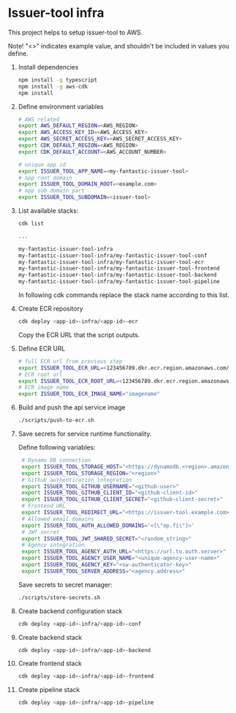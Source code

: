 # Issuer-tool infra

This project helps to setup issuer-tool to AWS.

Note! "<>" indicates example value, and shouldn't be included in values you define.

1. Install dependencies

   ```bash
   npm install -g typescript
   npm install -g aws-cdk
   npm install
   ```

1. Define environment variables

   ```bash
   # AWS related
   export AWS_DEFAULT_REGION=<AWS_REGION>
   export AWS_ACCESS_KEY_ID=<AWS_ACCESS_KEY>
   export AWS_SECRET_ACCESS_KEY=<AWS_SECRET_ACCESS_KEY>
   export CDK_DEFAULT_REGION=<AWS_REGION>
   export CDK_DEFAULT_ACCOUNT=<AWS_ACCOUNT_NUMBER>

   # unique app id
   export ISSUER_TOOL_APP_NAME=<my-fantastic-issuer-tool>
   # app root domain
   export ISSUER_TOOL_DOMAIN_ROOT=<example.com>
   # app sub domain part
   export ISSUER_TOOL_SUBDOMAIN=<issuer-tool>
   ```

1. List available stacks:

   ```bash
   cdk list

   ...

   my-fantastic-issuer-tool-infra
   my-fantastic-issuer-tool-infra/my-fantastic-issuer-tool-conf
   my-fantastic-issuer-tool-infra/my-fantastic-issuer-tool-ecr
   my-fantastic-issuer-tool-infra/my-fantastic-issuer-tool-frontend
   my-fantastic-issuer-tool-infra/my-fantastic-issuer-tool-backend
   my-fantastic-issuer-tool-infra/my-fantastic-issuer-tool-pipeline
   ```

   In following cdk commands replace the stack name according to this list.

1. Create ECR repository

   ```bash
   cdk deploy <app-id>-infra/<app-id>-ecr
   ```

   Copy the ECR URL that the script outputs.

1. Define ECR URL

   ```bash
   # full ECR url from previous step
   export ISSUER_TOOL_ECR_URL=<123456789.dkr.ecr.region.amazonaws.com/imagename>
   # ECR root url
   export ISSUER_TOOL_ECR_ROOT_URL=<123456789.dkr.ecr.region.amazonaws.com>
   # ECR image name
   export ISSUER_TOOL_ECR_IMAGE_NAME="imagename"
   ```

1. Build and push the api service image

   ```bash
   ./scripts/push-to-ecr.sh
   ```

1. Save secrets for service runtime functionality.

   Define following variables:

   ```bash
    # Dynamo DB connection
    export ISSUER_TOOL_STORAGE_HOST="<https://dynamodb.<region>.amazonaws.com>"
    export ISSUER_TOOL_STORAGE_REGION="<region>"
    # Github authentication integration
    export ISSUER_TOOL_GITHUB_USERNAME="<github-user>"
    export ISSUER_TOOL_GITHUB_CLIENT_ID="<github-client-id>"
    export ISSUER_TOOL_GITHUB_CLIENT_SECRET="<github-client-secret>"
    # Frontend URL
    export ISSUER_TOOL_REDIRECT_URL="<https://issuer-tool.example.com>"
    # Allowed email domains
    export ISSUER_TOOL_AUTH_ALLOWED_DOMAINS='<[\"op.fi\"]>'
    # JWT secret
    export ISSUER_TOOL_JWT_SHARED_SECRET="<random_string>"
    # Agency integration
    export ISSUER_TOOL_AGENCY_AUTH_URL="<https://url.to.auth.server>"
    export ISSUER_TOOL_AGENCY_USER_NAME="<unique-agency-user-name>"
    export ISSUER_TOOL_AGENCY_KEY="<sw-authenticator-key>"
    export ISSUER_TOOL_SERVER_ADDRESS="<agency.address>"
   ```

   Save secrets to secret manager:

   ```bash
   ./scripts/store-secrets.sh
   ```

1. Create backend configuration stack

   ```bash
   cdk deploy <app-id>-infra/<app-id>-conf
   ```

1. Create backend stack

   ```bash
   cdk deploy <app-id>-infra/<app-id>-backend
   ```

1. Create frontend stack

   ```bash
   cdk deploy <app-id>-infra/<app-id>-frontend
   ```

1. Create pipeline stack

   ```bash
   cdk deploy <app-id>-infra/<app-id>-pipeline
   ```
